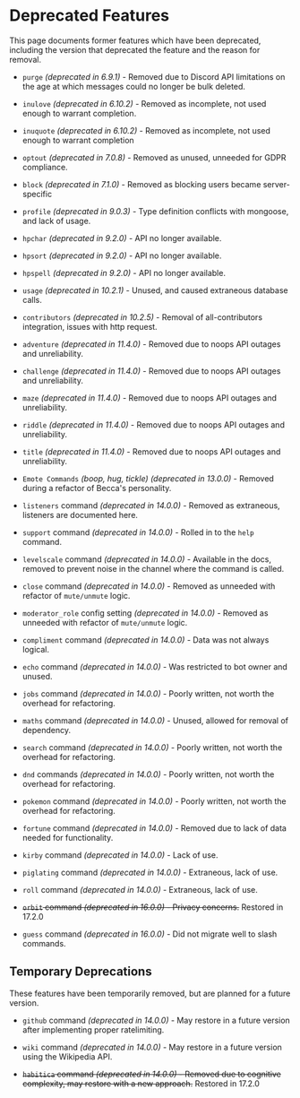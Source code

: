 # Deprecated Features

This page documents former features which have been deprecated, including the version that deprecated the feature and the reason for removal.

- `purge` _(deprecated in 6.9.1)_ - Removed due to Discord API limitations on the age at which messages could no longer be bulk deleted.

- `inulove` _(deprecated in 6.10.2)_ - Removed as incomplete, not used enough to warrant completion.

- `inuquote` _(deprecated in 6.10.2)_ - Removed as incomplete, not used enough to warrant completion

- `optout` _(deprecated in 7.0.8)_ - Removed as unused, unneeded for GDPR compliance.

- `block` _(deprecated in 7.1.0)_ - Removed as blocking users became server-specific

- `profile` _(deprecated in 9.0.3)_ - Type definition conflicts with mongoose, and lack of usage.

- `hpchar` _(deprecated in 9.2.0)_ - API no longer available.

- `hpsort` _(deprecated in 9.2.0)_ - API no longer available.

- `hpspell` _(deprecated in 9.2.0)_ - API no longer available.

- `usage` _(deprecated in 10.2.1)_ - Unused, and caused extraneous database calls.

- `contributors` _(deprecated in 10.2.5)_ - Removal of all-contributors integration, issues with http request.

- `adventure` _(deprecated in 11.4.0)_ - Removed due to noops API outages and unreliability.

- `challenge` _(deprecated in 11.4.0)_ - Removed due to noops API outages and unreliability.

- `maze` _(deprecated in 11.4.0)_ - Removed due to noops API outages and unreliability.

- `riddle` _(deprecated in 11.4.0)_ - Removed due to noops API outages and unreliability.

- `title` _(deprecated in 11.4.0)_ - Removed due to noops API outages and unreliability.

- `Emote Commands` _(boop, hug, tickle) (deprecated in 13.0.0)_ - Removed during a refactor of Becca's personality.

- `listeners` command _(deprecated in 14.0.0)_ - Removed as extraneous, listeners are documented here.

- `support` command _(deprecated in 14.0.0)_ - Rolled in to the `help` command.

- `levelscale` command _(deprecated in 14.0.0)_ - Available in the docs, removed to prevent noise in the channel where the command is called.

- `close` command _(deprecated in 14.0.0)_ - Removed as unneeded with refactor of `mute/unmute` logic.

- `moderator_role` config setting _(deprecated in 14.0.0)_ - Removed as unneeded with refactor of `mute/unmute` logic.

- `compliment` command _(deprecated in 14.0.0)_ - Data was not always logical.

- `echo` command _(deprecated in 14.0.0)_ - Was restricted to bot owner and unused.

- `jobs` command _(deprecated in 14.0.0)_ - Poorly written, not worth the overhead for refactoring.

- `maths` command _(deprecated in 14.0.0)_ - Unused, allowed for removal of dependency.

- `search` command _(deprecated in 14.0.0)_ - Poorly written, not worth the overhead for refactoring.

- `dnd` commands _(deprecated in 14.0.0)_ - Poorly written, not worth the overhead for refactoring.

- `pokemon` command _(deprecated in 14.0.0)_ - Poorly written, not worth the overhead for refactoring.

- `fortune` command _(deprecated in 14.0.0)_ - Removed due to lack of data needed for functionality.

- `kirby` command _(deprecated in 14.0.0)_ - Lack of use.

- `piglating` command _(deprecated in 14.0.0)_ - Extraneous, lack of use.

- `roll` command _(deprecated in 14.0.0)_ - Extraneous, lack of use.

- ~~`orbit` command _(deprecated in 16.0.0)_ - Privacy concerns.~~ Restored in 17.2.0

- `guess` command _(deprecated in 16.0.0)_ - Did not migrate well to slash commands.

## Temporary Deprecations

These features have been temporarily removed, but are planned for a future version.

- `github` command _(deprecated in 14.0.0)_ - May restore in a future version after implementing proper ratelimiting.

- `wiki` command _(deprecated in 14.0.0)_ - May restore in a future version using the Wikipedia API.

- ~~`habitica` command _(deprecated in 14.0.0)_ - Removed due to cognitive complexity, may restore with a new approach.~~ Restored in 17.2.0
